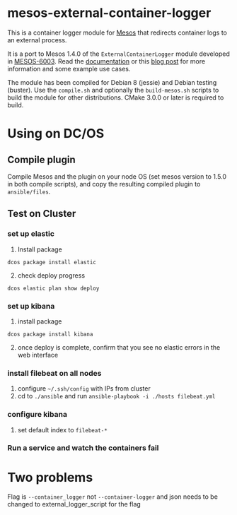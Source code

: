 # mesos-external-container-logger

This is a container logger module for [Mesos](http://mesos.apache.org/)
that redirects container logs to an external process.

It is a port to Mesos 1.4.0 of the `ExternalContainerLogger` module
developed in
[MESOS-6003](https://issues.apache.org/jira/browse/MESOS-6003).
Read the [documentation](https://reviews.apache.org/r/51258/) or this
[blog post](https://wjoel.com/posts/mesos-container-log-forwarding-with-filebeat.html)
for more information and some example use cases.

The module has been compiled for Debian 8 (jessie) and Debian testing (buster).
Use the `compile.sh` and optionally the
`build-mesos.sh` scripts to build the module for other distributions.
CMake 3.0.0 or later is required to build.

# Using on DC/OS

## Compile plugin
Compile Mesos and the plugin on your node OS (set mesos version to 1.5.0 in both compile scripts), and copy the resulting compiled plugin to `ansible/files`.

## Test on Cluster

### set up elastic

1. Install package
```
dcos package install elastic
```
2. check deploy progress
```
dcos elastic plan show deploy
```

### set up kibana

1. install package
```
dcos package install kibana
```
2. once deploy is complete, confirm that you see no elastic errors in the web interface

### install filebeat on all nodes

1. configure `~/.ssh/config` with IPs from cluster
2. cd to `./ansible` and run `ansible-playbook -i ./hosts filebeat.yml`

### configure kibana

1. set default index to `filebeat-*`

### Run a service and watch the containers fail

# Two problems
Flag is `--container_logger` not `--container-logger` and json needs to be changed to external_logger_script for the flag
